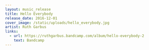 ```yaml
---
layout: music_release
title: Hello Everybody
release_date: 2016-12-01
cover_image: /static/uploads/hello_everybody.jpg
artist: Ruth Garbus
links:
  - url: https://ruthgarbus.bandcamp.com/album/hello-everybody-2
    text: Bandcamp
---
```

